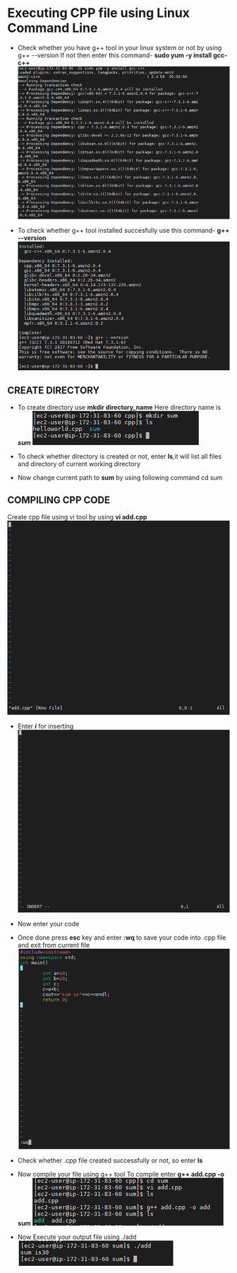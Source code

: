 # Executing CPP file using Linux Command Line
* Check whether you have g++ tool in your linux system or not by using
g++ --version
If not then enter this command- **sudo yum -y install gcc-c++**
![](image/1.png)

* To check whether g++ tool installed succesfully use this command- **g++ --version**
![](image/2.png)

## CREATE DIRECTORY
* To create directory use **mkdir directory_name**
Here directory name is **_sum_**
![](image/3.png)

* To check whether directory is created or not, enter **ls**,it will list all files and directory of current working directory

* Now change current path to **sum** by using following command
cd sum

## COMPILING CPP CODE
Create cpp file using vi tool by using **vi add.cpp**
![](image/4.png)

* Enter **_i_** for inserting
![](image/5.png)

* Now enter your code

* Once done press **esc** key and enter **:wq** to save your code into .cpp file and exit from current file
![](image/6.png)

* Check whether .cpp file created successfully or not, so enter **ls**
* Now compile your file using g++ tool 
  To compile enter **g++ add.cpp -o sum**
  ![](image/7.png)
  
* Now Execute your output file using ./add
![](image/8.png)

